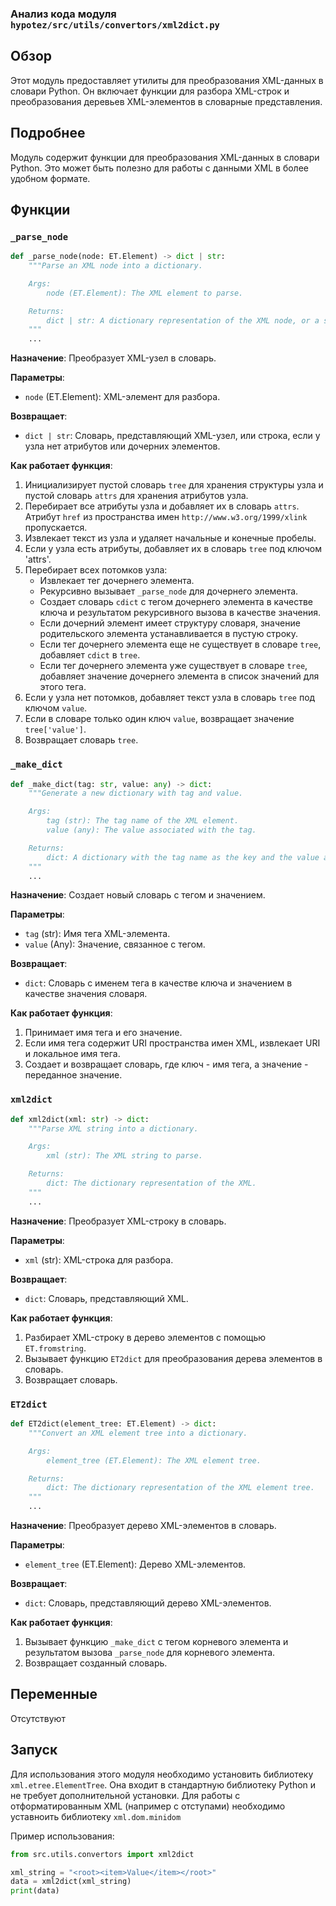 ### Анализ кода модуля `hypotez/src/utils/convertors/xml2dict.py`

## Обзор

Этот модуль предоставляет утилиты для преобразования XML-данных в словари Python. Он включает функции для разбора XML-строк и преобразования деревьев XML-элементов в словарные представления.

## Подробнее

Модуль содержит функции для преобразования XML-данных в словари Python. Это может быть полезно для работы с данными XML в более удобном формате.

## Функции

### `_parse_node`

```python
def _parse_node(node: ET.Element) -> dict | str:
    """Parse an XML node into a dictionary.

    Args:
        node (ET.Element): The XML element to parse.

    Returns:
        dict | str: A dictionary representation of the XML node, or a string if the node has no attributes or children.
    """
    ...
```

**Назначение**:
Преобразует XML-узел в словарь.

**Параметры**:
- `node` (ET.Element): XML-элемент для разбора.

**Возвращает**:
- `dict | str`: Словарь, представляющий XML-узел, или строка, если у узла нет атрибутов или дочерних элементов.

**Как работает функция**:
1.  Инициализирует пустой словарь `tree` для хранения структуры узла и пустой словарь `attrs` для хранения атрибутов узла.
2.  Перебирает все атрибуты узла и добавляет их в словарь `attrs`. Атрибут `href` из пространства имен `http://www.w3.org/1999/xlink` пропускается.
3.  Извлекает текст из узла и удаляет начальные и конечные пробелы.
4.  Если у узла есть атрибуты, добавляет их в словарь `tree` под ключом 'attrs'.
5.  Перебирает всех потомков узла:
    *   Извлекает тег дочернего элемента.
    *   Рекурсивно вызывает `_parse_node` для дочернего элемента.
    *   Создает словарь `cdict` с тегом дочернего элемента в качестве ключа и результатом рекурсивного вызова в качестве значения.
    *   Если дочерний элемент имеет структуру словаря, значение родительского элемента устанавливается в пустую строку.
    *   Если тег дочернего элемента еще не существует в словаре `tree`, добавляет `cdict` в `tree`.
    *   Если тег дочернего элемента уже существует в словаре `tree`, добавляет значение дочернего элемента в список значений для этого тега.
6.  Если у узла нет потомков, добавляет текст узла в словарь `tree` под ключом `value`.
7.  Если в словаре только один ключ `value`, возвращает значение `tree['value']`.
8.  Возвращает словарь `tree`.

### `_make_dict`

```python
def _make_dict(tag: str, value: any) -> dict:
    """Generate a new dictionary with tag and value.

    Args:
        tag (str): The tag name of the XML element.
        value (any): The value associated with the tag.

    Returns:
        dict: A dictionary with the tag name as the key and the value as the dictionary value.
    """
    ...
```

**Назначение**:
Создает новый словарь с тегом и значением.

**Параметры**:
- `tag` (str): Имя тега XML-элемента.
- `value` (Any): Значение, связанное с тегом.

**Возвращает**:
- `dict`: Словарь с именем тега в качестве ключа и значением в качестве значения словаря.

**Как работает функция**:
1. Принимает имя тега и его значение.
2. Если имя тега содержит URI пространства имен XML, извлекает URI и локальное имя тега.
3. Создает и возвращает словарь, где ключ - имя тега, а значение - переданное значение.

### `xml2dict`

```python
def xml2dict(xml: str) -> dict:
    """Parse XML string into a dictionary.

    Args:
        xml (str): The XML string to parse.

    Returns:
        dict: The dictionary representation of the XML.
    """
    ...
```

**Назначение**:
Преобразует XML-строку в словарь.

**Параметры**:
- `xml` (str): XML-строка для разбора.

**Возвращает**:
- `dict`: Словарь, представляющий XML.

**Как работает функция**:
1. Разбирает XML-строку в дерево элементов с помощью `ET.fromstring`.
2. Вызывает функцию `ET2dict` для преобразования дерева элементов в словарь.
3. Возвращает словарь.

### `ET2dict`

```python
def ET2dict(element_tree: ET.Element) -> dict:
    """Convert an XML element tree into a dictionary.

    Args:
        element_tree (ET.Element): The XML element tree.

    Returns:
        dict: The dictionary representation of the XML element tree.
    """
    ...
```

**Назначение**:
Преобразует дерево XML-элементов в словарь.

**Параметры**:
- `element_tree` (ET.Element): Дерево XML-элементов.

**Возвращает**:
- `dict`: Словарь, представляющий дерево XML-элементов.

**Как работает функция**:
1. Вызывает функцию `_make_dict` с тегом корневого элемента и результатом вызова `_parse_node` для корневого элемента.
2. Возвращает созданный словарь.

## Переменные

Отсутствуют

## Запуск

Для использования этого модуля необходимо установить библиотеку `xml.etree.ElementTree`. Она входит в стандартную библиотеку Python и не требует дополнительной установки.
Для работы с отформатированным XML (например с отступами) необходимо уставноить библиотеку `xml.dom.minidom`

Пример использования:

```python
from src.utils.convertors import xml2dict

xml_string = "<root><item>Value</item></root>"
data = xml2dict(xml_string)
print(data)